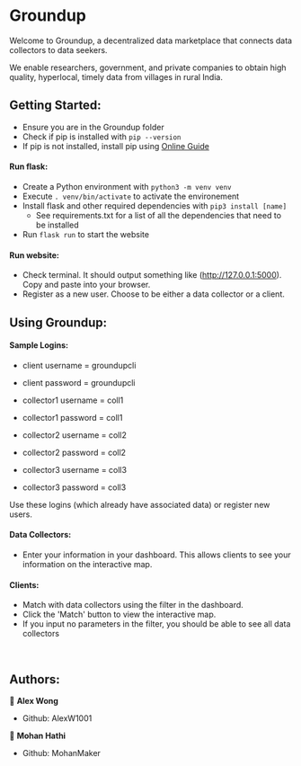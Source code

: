 # Groundup
Welcome to Groundup, a decentralized data marketplace that connects data collectors to data seekers. 

We enable researchers, government, and private companies to obtain high quality, hyperlocal, timely data from villages in rural India.

## Getting Started:
- Ensure you are in the Groundup folder
- Check if pip is installed with `pip --version` 
- If pip is not installed, install pip using [Online Guide](https://www.geeksforgeeks.org/download-and-install-pip-latest-version/) <br/>

#### Run flask:
- Create a Python environment with `python3 -m venv venv`
- Execute `. venv/bin/activate` to activate the environement
- Install flask and other required dependencies with `pip3 install [name]`
    - See requirements.txt for a list of all the dependencies that need to be installed
- Run `flask run` to start the website

#### Run website:
- Check terminal. It should output something like (http://127.0.0.1:5000). Copy and paste into your browser.
- Register as a new user. Choose to be either a data collector or a client. 


## Using Groundup:
#### Sample Logins:
- client username = groundupcli
- client password = groundupcli

- collector1 username = coll1
- collector1 password = coll1
- collector2 username = coll2
- collector2 password = coll2
- collector3 username = coll3
- collector3 password = coll3

Use these logins (which already have associated data) or register new users.

#### Data Collectors:
- Enter your information in your dashboard. This allows clients to see your information on the interactive map. 

#### Clients:
- Match with data collectors using the filter in the dashboard. 
- Click the 'Match' button to view the interactive map. 
- If you input no parameters in the filter, you should be able to see all data collectors
<br>

## Authors:
👤 **Alex Wong**
- Github: AlexW1001

👤 **Mohan Hathi**
- Github: MohanMaker